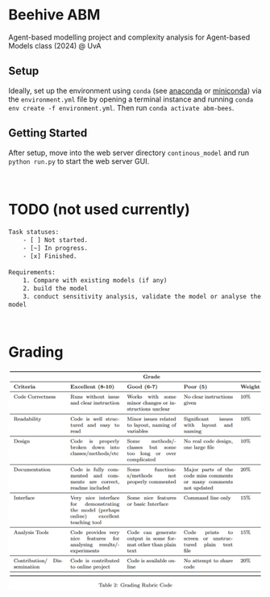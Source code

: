 # Beehive ABM
Agent-based modelling project and complexity analysis for Agent-based Models class (2024) @ UvA

## Setup

Ideally, set up the environment using `conda` (see [anaconda](https://www.anaconda.com/) or [miniconda](https://docs.anaconda.com/miniconda/)) via the `environment.yml` file by opening a terminal instance and running `conda env create -f environment.yml`. Then run `conda activate abm-bees`.

## Getting Started

After setup, move into the web server directory `continous_model` and run `python run.py` to start the web server GUI.

<br/>

# TODO (not used currently)
```
Task statuses:
    - [ ] Not started.
    - [~] In progress.
    - [x] Finished.

Requirements:
    1. Compare with existing models (if any)
    2. build the model
    3. conduct sensitivity analysis, validate the model or analyse the model
```

<br/>

# Grading
![Grading Rubric Code](assets\images\README-grading-rubric-code.png)